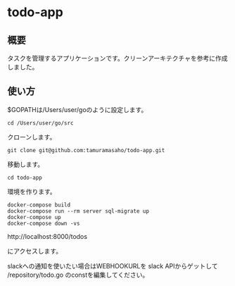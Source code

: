 # todo-app
## 概要
タスクを管理するアプリケーションです。クリーンアーキテクチャを参考に作成しました。

## 使い方

$GOPATHは/Users/user/goのように設定します。
```
cd /Users/user/go/src
```

クローンします。
```
git clone git@github.com:tamuramasaho/todo-app.git
```
移動します。
```
cd todo-app
```

環境を作ります。
```
docker-compose build
docker-compose run --rm server sql-migrate up
docker-compose up
docker-compose down -vs
```

http://localhost:8000/todos

にアクセスします。

slackへの通知を使いたい場合はWEBHOOKURLを
slack APIからゲットして
/repository/todo.go
のconstを編集してください。